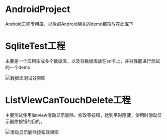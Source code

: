 # AndroidProject
Android工程专用库，以后的Android相关的demo都将放在此库下

# SqliteTest工程
主要是一个应用生成多个数据库，以及将数据库放在sd卡上，并对性能进行测试的一个demo

![数据库测试效果图](https://52code.tech/images/github/sql_test.gif)

# ListViewCanTouchDelete工程
主要测试使用listview滑动显示删除、修改等按钮，达到平时隐藏，使用时滑动显示删除按钮的目的。

![滑动显示删除按钮效果图](https://52code.tech/images/github/list_view_touch_delete.gif)
